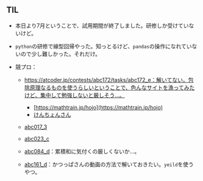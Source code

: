 ## TIL

* 本日より7月ということで、試用期間が終了しました。研修しか受けていないけど。

* `python`の研修で線型回帰やった。知っとるけど、`pandas`の操作になれていないので少し難しかった。それだけ。

* 競プロ：

  * https://atcoder.jp/contests/abc172/tasks/abc172_e：解いてない。包除原理なるものを使うらしいということで、色んなサイトを漁ってみたけど、集中して勉強しないと厳しそう...。

    * [https://mathtrain.jp/hojo](https://mathtrain.jp/hojo)
    * [けんちょんさん](https://qiita.com/drken/items/f2ea4b58b0d21621bd51#3-%E7%AE%B1%E3%82%92%E5%8C%BA%E5%88%A5%E3%81%99%E3%82%8B%E5%A0%B4%E5%90%88%E3%81%AE%E6%AE%8B%E3%81%95%E3%82%8C%E3%81%9F%E9%9B%A3%E9%96%A2)

  * [abc017_3](https://atcoder.jp/contests/abc017/tasks/abc017_3)
  * [abc023_c](https://atcoder.jp/contests/abc023/tasks/abc023_c)
  * [abc084_d](https://atcoder.jp/contests/abc084/tasks/abc084_d)：累積和に気付くの厳しくないか...。
  * [abc161_d](https://atcoder.jp/contests/abc161/tasks/abc161_d)：かつっぱさんの動画の方法で解いておきたい。`yeild`を使うやつ。


